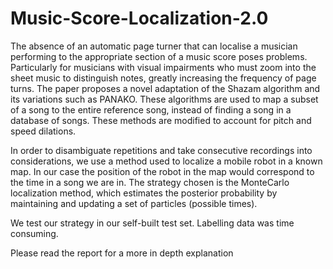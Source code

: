 # Music-Score-Localization-2.0

The absence of an automatic page turner that can
localise a musician performing to the appropriate section of
a music score poses problems. Particularly for musicians with
visual impairments who must zoom into the sheet music to
distinguish notes, greatly increasing the frequency of page turns.
The paper proposes a novel adaptation of the Shazam algorithm and its variations such as PANAKO.
These algorithms are used to map a subset of a song to the entire reference song, 
instead of finding a song in a database of songs. These methods are modified to account for pitch and speed dilations.

In order to disambiguate repetitions and take consecutive recordings into considerations, we use a
method used to localize a mobile robot in a known map. In our case the position of the robot in the map would
correspond to the time in a song we are in. The strategy chosen is the MonteCarlo localization method, which
estimates the posterior probability by maintaining and updating a set of particles (possible times).

We test our strategy in our self-built test set. Labelling data was time consuming.

Please read the report for a more in depth explanation
